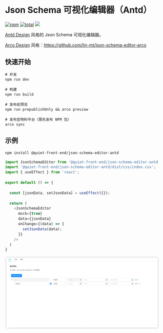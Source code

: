 # Json Schema 可视化编辑器（Antd）

[![npm](https://img.shields.io/npm/v/@quiet-front-end/json-schema-editor-antd.svg)](https://www.npmjs.com/package/@quiet-front-end/json-schema-editor-antd)
[![total](https://img.shields.io/npm/dt/@quiet-front-end/json-schema-editor-antd.svg)](https://img.shields.io/npm/dt/@quiet-front-end/json-schema-editor-antd.svg)
![](https://img.shields.io/badge/license-MIT-000000.svg)

[Antd Design](https://ant.design/) 风格的 Json Schema 可视化编辑器。

[Arco Design](https://arco.design/) 风格：https://github.com/lin-mt/json-schema-editor-arco

## 快速开始

```
# 开发
npm run dev

# 构建
npm run build

# 发布前预览
npm run prepublishOnly && arco preview

# 发布至物料平台（需先发布 NPM 包）
arco sync
```

## 示例

```shell
npm install @quiet-front-end/json-schema-editor-antd
```

```typescript jsx
import JsonSchemaEditor from '@quiet-front-end/json-schema-editor-antd';
import '@quiet-front-end/json-schema-editor-antd/dist/css/index.css';
import { useEffect } from 'react';

export default () => {

  const [jsonData, setJsonData] = useEffect({});

  return (
    <JsonSchemaEditor
      mock={true}
      data={jsonData}
      onChange={(data) => {
        setJsonData(data);
      }}
    />
  )
}
```

![示例](./image/img.png)

